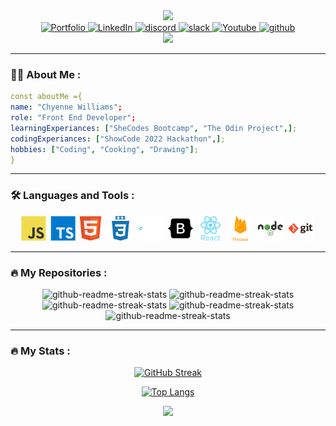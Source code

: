 <div id="header" align="center">
  <img src="https://media.giphy.com/media/v1.Y2lkPTc5MGI3NjExenZueDR1Mm5yNHVyaWN2anpudnFqbGJtYXA3eDJkeTdtNmc3aTNqaiZlcD12MV9pbnRlcm5hbF9naWZfYnlfaWQmY3Q9cw/eMJXDJqSOVzQjFJ8Wv/giphy.gif" width="200px"/>
</div>

<div id="socialMedias" align="center">
  <a href="https://www.chyennew.dev" target="blank">
  <img src="https://img.shields.io/badge/Portfolio-purple?&logoColor=white" alt="Portfolio"> 
  </a> 
  <a href="https://linkedin.com/in/chyennew" target="blank">
  <img src="https://img.shields.io/badge/LinkedIn-blue?logo=linkedin&logoColor=white" alt="LinkedIn">  
  </a> 
  <a href="https://discord.com/invite/7PR78zk3AY">  
  <img src="https://img.shields.io/badge/Discord-darkblue?logo=discord&logoColor=white" alt="discord">
  </a> 
  <a href="/">  
  <img src="https://img.shields.io/badge/Slack-hotpink?logo=slack&logoColor=white" alt="slack">
  </a> 
  <a href="/">
  <img src="https://img.shields.io/badge/YouTube-red?logo=youtube&logoColor=white" alt="Youtube"/>  
  </a> 
  <a href="https://github.com/ChyenneW" target="blank">  
  <img src="https://img.shields.io/badge/GitHub-purple?logo=github&logoColor=white" alt="github">
  </a>  
</div>
<div align="center" >  
<img src="https://komarev.com/ghpvc/?username=ChyenneW&style=flat&color=blueviolet"/>
</div>

---

### :woman_technologist: About Me :
```yaml
const aboutMe ={
name: "Chyenne Williams";
role: "Front End Developer";
learningExperiances: ["SheCodes Bootcamp", "The Odin Project",];
codingExperiances: ["ShowCode 2022 Hackathon",];
hobbies: ["Coding", "Cooking", "Drawing"];
}
```
---

### :hammer_and_wrench: Languages and Tools :
<div align="center">
  <img src="https://github.com/devicons/devicon/blob/master/icons/javascript/javascript-original.svg" title="JavaScript" alt="JavaScript" width="40" height="40"/>&nbsp;
  <img src="https://github.com/devicons/devicon/blob/master/icons/typescript/typescript-plain.svg" title="Typescript" alt="Typescript" width="40" height="40"/>
  <img src="https://github.com/devicons/devicon/blob/master/icons/html5/html5-original.svg" title="HTML5" alt="HTML" width="40" height="40"/>&nbsp;
  <img src="https://github.com/devicons/devicon/blob/master/icons/css3/css3-plain-wordmark.svg"  title="CSS3" alt="CSS" width="40" height="40"/>&nbsp;
  <img src="https://github.com/devicons/devicon/blob/master/icons/tailwindcss/tailwindcss-original-wordmark.svg" title="Tailwind" alt="Tailwind" width="40" height="40"/>&nbsp;
  <img src="https://github.com/devicons/devicon/blob/master/icons/bootstrap/bootstrap-plain.svg" title="Bootstrap" alt="Bootstrap" width="40" height="40"/>&nbsp;
  <img src="https://github.com/devicons/devicon/blob/master/icons/react/react-original-wordmark.svg" title="React" alt="React" width="40" height="40"/>&nbsp;
  <img src="https://github.com/devicons/devicon/blob/master/icons/firebase/firebase-plain-wordmark.svg" title="Firebase" alt="Firebase" width="40" height="40"/>&nbsp;
  <img src="https://github.com/devicons/devicon/blob/master/icons/nodejs/nodejs-original-wordmark.svg" title="NodeJS" alt="NodeJS" width="40" height="40"/>&nbsp;
  <img src="https://github.com/devicons/devicon/blob/master/icons/git/git-original-wordmark.svg" title="Git" alt="Git" width="40" height="40"/>&nbsp;
</div>

---
### :fire: My Repositories :
<div align="center">
  <img width="282" src="https://denvercoder1-github-readme-stats.vercel.app/api/pin/?username=ChyenneW&repo=Meme_Wave&theme=react&bg_color=273849&title_color=F85D7F&icon_color=F8D866&hide_border=true&show_icons=false" alt="github-readme-streak-stats">
<img width="282" src="https://denvercoder1-github-readme-stats.vercel.app/api/pin/?username=ChyenneW&repo=react-weather-apps&theme=react&bg_color=273849&title_color=F85D7F&icon_color=F8D866&hide_border=true&show_icons=false" alt="github-readme-streak-stats">
<img width="282" src="https://denvercoder1-github-readme-stats.vercel.app/api/pin/?username=ChyenneW&repo=react-dictionary-project&theme=react&bg_color=273849&title_color=F85D7F&icon_color=F8D866&hide_border=true&show_icons=false" alt="github-readme-streak-stats">
<img width="282" src="https://denvercoder1-github-readme-stats.vercel.app/api/pin/?username=ChyenneW&repo=The-Odin-Project_Foundations&theme=react&bg_color=273849&title_color=F85D7F&icon_color=F8D866&hide_border=true&show_icons=false" alt="github-readme-streak-stats">
<img width="282" src="https://denvercoder1-github-readme-stats.vercel.app/api/pin/?username=ChyenneW&repo=Etch-a-sketch_JS&theme=react&bg_color=273849&title_color=F85D7F&icon_color=F8D866&hide_border=true&show_icons=false" alt="github-readme-streak-stats">
</div>

---

### :fire: My Stats :
<div align="center">
  
[![GitHub Streak](http://github-readme-streak-stats.herokuapp.com?user=ChyenneW&theme=dark&background=000000)](https://git.io/streak-stats)

[![Top Langs](https://github-readme-stats.vercel.app/api/top-langs/?username=ChyenneW&layout=compact&theme=vision-friendly-dark)](https://github.com/anuraghazra/github-readme-stats)
</div>


<div id="footer" align="center">
  <img src="https://media.giphy.com/media/UNOX4x1R71hnOqtsXp/giphy.gif" width="100px"/>
</div>
